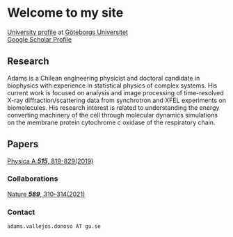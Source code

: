 # Welcome to my site


[University profile](https://cmb.gu.se/english/about_us/staff?languageId=100001&userId=xvalad) at [Göteborgs Universitet](https://www.gu.se)<br/>
[Google Scholar Profile](https://scholar.google.cl/citations?hl=en&user=FA2XAbgAAAAJ)

## Research

Adams is a Chilean engineering physicist and doctoral candidate in biophysics with experience in statistical physics of complex systems. His current work is focused on analysis and image processing of time-resolved X-ray diffraction/scattering data from synchrotron and XFEL experiments on biomolecules. His research interest is related to understanding the energy converting machinery of the cell through molecular dynamics simulations on the membrane protein cytochrome c oxidase of the respiratory chain.

## Papers

[Physica A ***515***, 819-829(2019)](https://doi.org/10.1016/j.physa.2018.09.060)

### Collaborations

[Nature ***589***, 310–314(2021)](https://www.nature.com/articles/s41586-020-3000-7)

### Contact

`adams.vallejos.donoso AT gu.se`
